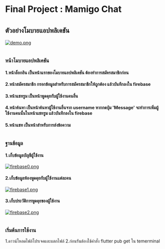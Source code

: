 # Final Project : Mamigo Chat
#  
## ตัวอย่างโมบายแอปพลิเคชัน
[![demo.png](https://i.postimg.cc/5yfGdSDL/demo.png)](https://postimg.cc/Q9nSc18d)
#
### หน้าโมบายแอปพลิเคชัน
#### 1.หน้าล็อกอิน เป็นหน้าแรกของโมบายแอปพลิเคชัน ต้องทำการสมัครสมาชิกก่อน
#### 2.หน้าสมัครสมาชิก กรอกข้อมูลสำหรับการสมัครสมาชิกให้ถูกต้อง แล้วบันทึกลงใน firebase 
#### 3.หน้าแชทรูม เป็นหน้าพูดคุยกับผู้ใช้งานคนอื่น 
#### 4.หน้าค้นหา เป็นหน้าค้นหาผู้ใช้งานอื่นจาก username หากกดปุ่ม 'Message' จะทำการเพิ่มผู้ใช้งานคนนั้นในหน้าแชทรูม แล้วบันทึกลงใน firebase
#### 5.หน้าแชท เป็นหน้าสำหรับการส่งข้อความ
#  
### ฐานข้อมูล 
#### 1.เก็บข้อมูลบัญชีผู้ใช้งาน
[![firebase0.png](https://i.postimg.cc/TYYStQVX/firebase0.png)](https://postimg.cc/LhwNXtQy)
#### 2.เก็บข้อมูลห้องพูดคุยกับผู้ใช้งานแต่ละคน
[![firebase1.png](https://i.postimg.cc/V6WGRb56/firebase1.png)](https://postimg.cc/jwC4q2H0)
#### 3.เก็บประวัติการพูดคุยของผู้ใช้งาน
[![firebase2.png](https://i.postimg.cc/dt1H23Fs/firebase2.png)](https://postimg.cc/c6pBZs62)
#
### เริ่มต้นการใช้งาน
1.ดาวน์โหลดไฟล์โปรเจคและแตกไฟล์
2.ก่อนรันต้องใช้คำสั่ง flutter pub get ใน temerminal

